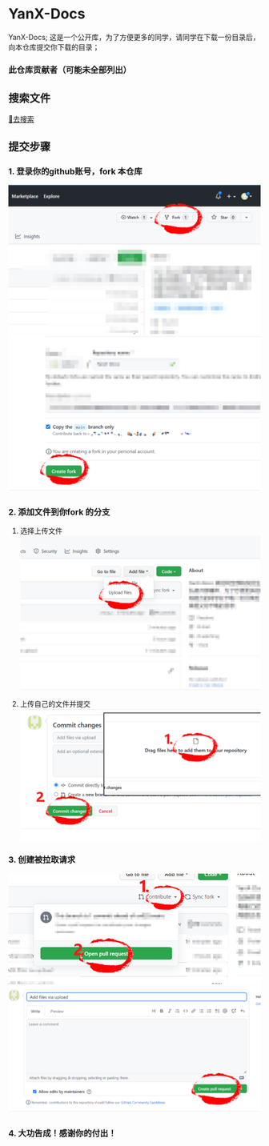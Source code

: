 # YanX-Docs
YanX-Docs; 这是一个公开库，为了方便更多的同学，请同学在下载一份目录后，向本仓库提交你下载的目录；

### 此仓库贡献者（可能未全部列出）

<!-- readme: collaborators,contributors -start -->
<!-- readme: collaborators,contributors -end -->


## 搜索文件

[🔗去搜索](https://github.com/xx025/YanX-Docs/find/main)

## 提交步骤

### 1. 登录你的github账号，fork 本仓库

![](imgs/2022-09-11_23-18-11-fork.png)
![](imgs/2022-09-11_23-18-47-save.png)

### 2. 添加文件到你fork 的分支

1. 选择上传文件
![](imgs/2022-09-11_23-19-39-upload.png)

2. 上传自己的文件并提交
![](imgs/2022-09-11_23-19-57-choose.png)

### 3. 创建被拉取请求

![](imgs/2022-09-11_23-23-29-pullr1.png)
![](imgs/2022-09-11_23-27-49-pulls2.png)


### 4. 大功告成！感谢你的付出！
